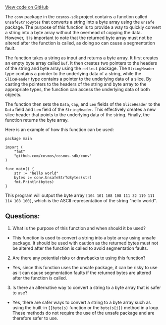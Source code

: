 [View code on GitHub](https://github.com/cosmos/cosmos-sdk.git/x/upgrade/internal/conv/string.go)

The `conv` package in the `cosmos-sdk` project contains a function called `UnsafeStrToBytes` that converts a string into a byte array using the `unsafe` package. The purpose of this function is to provide a way to quickly convert a string into a byte array without the overhead of copying the data. However, it is important to note that the returned byte array must not be altered after the function is called, as doing so can cause a segmentation fault.

The function takes a string as input and returns a byte array. It first creates an empty byte array called `buf`. It then creates two pointers to the headers of the string and byte array using the `reflect` package. The `StringHeader` type contains a pointer to the underlying data of a string, while the `SliceHeader` type contains a pointer to the underlying data of a slice. By casting the pointers to the headers of the string and byte array to the appropriate types, the function can access the underlying data of both objects.

The function then sets the `Data`, `Cap`, and `Len` fields of the `SliceHeader` to the `Data` field and `Len` field of the `StringHeader`. This effectively creates a new slice header that points to the underlying data of the string. Finally, the function returns the byte array.

Here is an example of how this function can be used:

```
package main

import (
	"fmt"
	"github.com/cosmos/cosmos-sdk/conv"
)

func main() {
	str := "hello world"
	bytes := conv.UnsafeStrToBytes(str)
	fmt.Println(bytes)
}
```

This program will output the byte array `[104 101 108 108 111 32 119 111 114 108 100]`, which is the ASCII representation of the string "hello world".
## Questions: 
 1. What is the purpose of this function and when should it be used?
- This function is used to convert a string into a byte array using unsafe package. It should be used with caution as the returned bytes must not be altered after the function is called to avoid segmentation faults.

2. Are there any potential risks or drawbacks to using this function?
- Yes, since this function uses the unsafe package, it can be risky to use as it can cause segmentation faults if the returned bytes are altered after the function is called.

3. Is there an alternative way to convert a string to a byte array that is safer to use?
- Yes, there are safer ways to convert a string to a byte array such as using the built-in `[]byte(s)` function or the `byte(s[i])` method in a loop. These methods do not require the use of the unsafe package and are therefore safer to use.